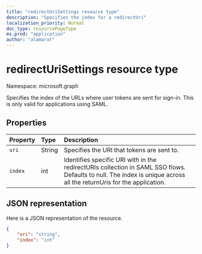 ```yaml
---
title: "redirectUriSettings resource type"
description: "Specifies the index for a redirectUri"
localization_priority: Normal
doc_type: resourcePageType
ms.prod: "application"
author: "alamaral"
---
```


# redirectUriSettings resource type

Namespace: microsoft.graph

Specifies the index of the URLs where user tokens are sent for sign-in. This is only valid for applications using SAML.

## Properties

| Property | Type | Description |
|:---------|:-----|:------------|
| `uri` | String | Specifies the URI that tokens are sent to. |
|`index`|int|Identifies specific URI with in the redirectURIs collection in SAML SSO flows. Defaults to null. The index is unique across all the returnUris for the application.|


## JSON representation
Here is a JSON representation of the resource.

<!-- {
  "blockType": "resource",
  "optionalProperties": [
  ],
  "@odata.type": "microsoft.graph.redirectUriSettings"
}-->

```json
{                
    "uri": "string",
    "index": "int"
}
```


<!-- uuid: 8fcb5dbc-d5aa-4681-8e31-b001d5168d79
2015-10-25 14:57:30 UTC -->
<!--
{
  "type": "#page.annotation",
  "description": "redirectUriSettings resource",
  "keywords": "",
  "section": "documentation",
  "tocPath": "",
  "suppressions": []
}
-->